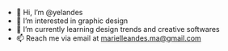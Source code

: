 - 👋 Hi, I’m @yelandes
- 👀 I’m interested in graphic design
- 🌱 I’m currently learning design trends and creative softwares
- 📫 Reach me via email at marielleandes.ma@gmail.com

<!---
yelandes/yelandes is a ✨ special ✨ repository because its `README.md` (this file) appears on your GitHub profile.
You can click the Preview link to take a look at your changes.
--->
